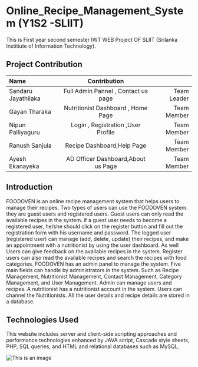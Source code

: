 # Online_Recipe_Management_System (Y1S2 -SLIIT)
This is First year second semester IWT WEB Project OF SLIIT (Srilanka Institiute of Information Technology).

## Project Contribution


|   Name | Contribution||
| :---         |     :---:      |          ---: |
| Sandaru Jayathilaka  | Full Admin Pannel , Contact us page | Team Leader |
| Gayan Tharaka     | Nutritionist Dashboard , Home Page  | Team Member  |
| Nipun Palliyaguru     | Login , Registration ,User Profile  | Team Member  |
| Ranush Sanjula  | Recipe  Dashboard,Help Page  | Team Member     |
| Ayesh Ekanayeka | AD Officer Dashboard,About us Page    | Team Member |

## Introduction

FOODOVEN is an online recipe management system that helps users to manage their recipes. 
Two types of users can use the FOODOVEN system. they are guest users and registered users. 
Guest users can only read the available recipes in the system. if a guest user needs to become a 
registered user, he/she should click on the register button and fill out the registration form with his 
username and password. The logged user (registered user) can manage (add, delete, update) their 
recipes, and make an appointment with a nutritionist by using the user dashboard. As well Users 
can give feedback on the available recipes in the system. Register users can also read the available 
recipes and search the recipes with food categories. FOODOVEN has an admin panel to manage 
the system. Five main fields can handle by administrators in the system. Such as Recipe 
Management, Nutritionist Management, Contact Management, Category Management, and User 
Management. Admin can manage users and recipes. A nutritionist has a nutritionist account in the 
system. Users can channel the Nutritionists. All the user details and recipe details are stored in a 
database.

## Technologies Used

This website includes server and client-side scripting approaches and performance technologies 
enhanced by JAVA script, Cascade style sheets, PHP, SQL queries, and HTML and relational 
databases such as MySQL.


![This is an image](https://myoctocat.com/assets/images/base-octocat.svg)



